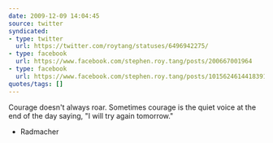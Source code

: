 ```yaml
---
date: 2009-12-09 14:04:45
source: twitter
syndicated:
- type: twitter
  url: https://twitter.com/roytang/statuses/6496942275/
- type: facebook
  url: https://www.facebook.com/stephen.roy.tang/posts/200667001964
- type: facebook
  url: https://www.facebook.com/stephen.roy.tang/posts/10156246144183912
quotes/tags: []
---
```


Courage doesn't always roar. Sometimes courage is the quiet voice at the end of the day saying, "I will try again tomorrow." 

- Radmacher
